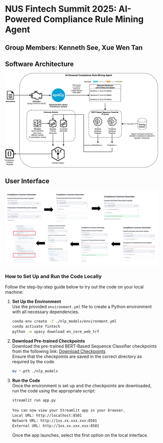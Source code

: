 # NUS Fintech Summit 2025: AI-Powered Compliance Rule Mining Agent
## Group Members: Kenneth See, Xue Wen Tan

## Software Architecture
![Architecture Diagram](./images/Architecture1.png)

## User Interface
![Happy Flow](./images/HappyFlow.png)
### How to Set Up and Run the Code Locally

Follow the step-by-step guide below to try out the code on your local machine:

1. **Set Up the Environment**  
   Use the provided `environment.yml` file to create a Python environment with all necessary dependencies.  
   ```bash
   conda env create -f ./nlp_models/environment.yml
   conda activate fintech
   python -m spacy download en_core_web_trf
   ```

2. **Download Pre-trained Checkpoints**  
   Download the pre-trained BERT-Based Sequence Classifier checkpoints from the following link: [Download Checkpoints](https://drive.google.com/drive/folders/1lyG_6b007bT1MpdzX6yb7_48QsTOkt4j?usp=sharing)  
   Ensure that the checkpoints are saved in the correct directory as required by the code.
   ```bash
   mv *.pth ./nlp_models
   ```
   
4. **Run the Code**  
   Once the environment is set up and the checkpoints are downloaded, run the code using the appropriate script:  
   ```bash
   streamlit run app.py
   
   You can now view your Streamlit app in your browser.
   Local URL: http://localhost:8501
   Network URL: http://1xx.xx.xxx.xxx:8501
   External URL: http://1xx.xx.xxx.xxx:8501
   ```
   Once the app launches, select the first option on the local interface.
